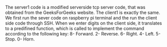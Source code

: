 The server1 code is a modified serverside tcp server code, that was obtained from the GeeksForGeeks website.
The client1 is exactly the same.
We first run the sever code on raspberry pi terminal and the run the client side code through SSH.
When we enter digits on the client side, it translates to a predifined function, which is called to implement 
the command according to the following key:
8- Forward.
2- Reverse.
6- Right.
4- Left.
5- Stop.
0- Horn.

